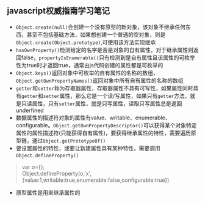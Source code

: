 ## javascript权威指南学习笔记

* `Object.create(null)`会创建一个没有原型的新对象，该对象不继承任何东西，甚至不包括基础方法，如果想创建一个普通的空对象，则是`Object.create(Object.prototype)`,可使用该方法实现继承
* `hasOwnProperty()`检测给定的名字是否是对象的自有属性，对于继承属性则返回false，`propertyIsEnumerable()`只有检测到是自有属性且该属性的可枚举性为true时才返回true，通常由js代码创建的属性都是可枚举的
* `Object.keys()`返回对象中可枚举的自有属性的名称的数组，`Object.getOwnPropertyNames()`返回对象中所有自有属性的名称的数组
* `getter`和`setter`称为存取器属性，存取器属性不具有可写性，如果属性同时具有`getter`和`setter`属性，那么它是一个读/写属性，如果只有`getter`方法，就是只读属性，只有`setter`属性，就是只写属性，读取只写属性总是返回underfined
* 数据属性的描述符对象的属性有value、writable、enumerable、configurable。`Object.getOwnPropertyDescriptor()`可以获得某个对象特定属性的属性描述符(只能获得自有属性)，要获得继承属性的特性，需要遍历原型链，通过`Object.getPrototypeOf()`
* 要设置属性的特性，或要让新建属性具有某种特性，需要调用`Object.defineProperty()`
> var o={};<br>
> Object.defineProperty(o,'x',{value:1,writable:true,enumerable:false,configurable:true})
* 原型属性是用来继承属性的